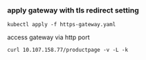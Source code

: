 ### apply gateway with tls redirect setting
```
kubectl apply -f https-gateway.yaml
```
access gateway via http port
```
curl 10.107.158.77/productpage -v -L -k
```
